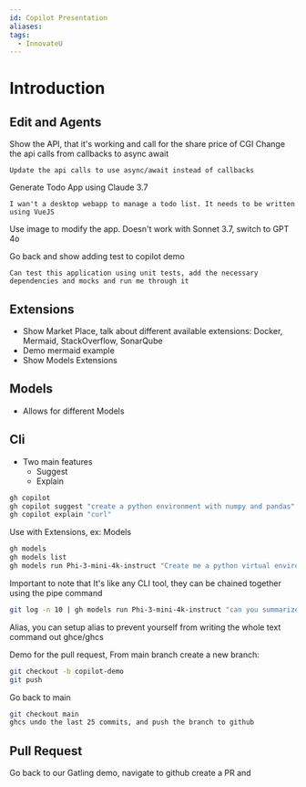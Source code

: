 ```yaml
---
id: Copilot Presentation
aliases: 
tags:
  - InnovateU
---
```


# Introduction
  
## Edit and Agents

Show the API, that it's working and call for the share price of CGI
Change the api calls from callbacks to async await

```text
Update the api calls to use async/await instead of callbacks
```

Generate Todo App using Claude 3.7

```text
I wan't a desktop webapp to manage a todo list. It needs to be written using VueJS 
```

Use image to modify the app. Doesn't work with Sonnet 3.7, switch to GPT 4o

Go back and show adding test to copilot demo

```tesxt
Can test this application using unit tests, add the necessary dependencies and mocks and run me through it
```

## Extensions

* Show Market Place, talk about different available extensions: Docker, Mermaid, StackOverflow, SonarQube
* Demo mermaid example
* Show Models Extensions

## Models

* Allows for different Models

## Cli

* Two main features
  * Suggest
  * Explain

```bash
gh copilot 
gh copilot suggest "create a python environment with numpy and pandas"
gh copilot explain "curl"
```

Use with Extensions, ex: Models

```bash
gh models
gh models list
gh models run Phi-3-mini-4k-instruct "Create me a python virtual environment containing numpy and pandas"
```

Important to note that It's like any CLI tool, they can be chained together using the pipe command

```bash
git log -n 10 | gh models run Phi-3-mini-4k-instruct "can you summarize this last few commits
```

Alias, you can setup alias to prevent yourself from writing the whole text command out ghce/ghcs

Demo for the pull request, From main branch create a new branch:

```bash
git checkout -b copilot-demo
git push 
```

Go back to main

```bash
git checkout main
ghcs undo the last 25 commits, and push the branch to github
```

## Pull Request

Go back to our Gatling demo, navigate to github create a PR and

